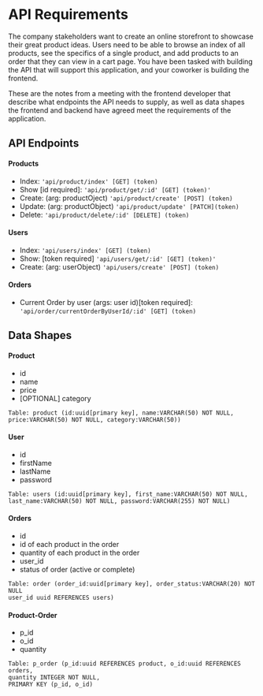 # API Requirements

The company stakeholders want to create an online storefront to showcase their great product ideas. Users need to be able to browse an index of all products, see the specifics of a single product, and add products to an order that they can view in a cart page. You have been tasked with building the API that will support this application, and your coworker is building the frontend.

These are the notes from a meeting with the frontend developer that describe what endpoints the API needs to supply, as well as data shapes the frontend and backend have agreed meet the requirements of the application.

## API Endpoints

#### Products

- Index: `'api/product/index' [GET] (token)`
- Show [id required]: `'api/product/get/:id' [GET] (token)'`
- Create: (arg: productOject) `'api/product/create' [POST] (token)`
- Update: (arg: productObject) `'api/product/update' [PATCH](token)`
- Delete: `'api/product/delete/:id' [DELETE] (token)`
    <!-- - [OPTIONAL] Top 5 most popular products -->
    <!-- - [OPTIONAL] Products by category (args: product category) -->

#### Users

- Index: `'api/users/index' [GET] (token)`
- Show: [token required] `'api/users/get/:id' [GET] (token)'`
- Create: (arg: userObject) `'api/users/create' [POST] (token)`

#### Orders

- Current Order by user (args: user id)[token required]: `'api/order/currentOrderByUserId/:id' [GET] (token)`

## Data Shapes

#### Product

- id
- name
- price
- [OPTIONAL] category

```
Table: product (id:uuid[primary key], name:VARCHAR(50) NOT NULL, price:VARCHAR(50) NOT NULL, category:VARCHAR(50))
```

#### User

- id
- firstName
- lastName
- password

```
Table: users (id:uuid[primary key], first_name:VARCHAR(50) NOT NULL, last_name:VARCHAR(50) NOT NULL, password:VARCHAR(255) NOT NULL)
```

#### Orders

- id
- id of each product in the order
- quantity of each product in the order
- user_id
- status of order (active or complete)

```
Table: order (order_id:uuid[primary key], order_status:VARCHAR(20) NOT NULL
user_id uuid REFERENCES users)
```

#### Product-Order

- p_id
- o_id
- quantity

```
Table: p_order (p_id:uuid REFERENCES product, o_id:uuid REFERENCES orders,
quantity INTEGER NOT NULL,
PRIMARY KEY (p_id, o_id)
```
